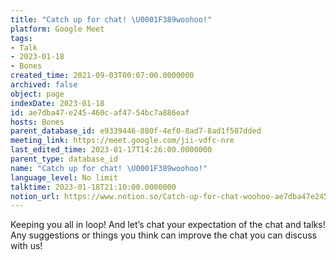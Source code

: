 ```yaml
---
title: "Catch up for chat! \U0001F389woohoo!"
platform: Google Meet
tags:
- Talk
- 2023-01-18
- Bones
created_time: 2021-09-03T00:07:00.0000000
archived: false
object: page
indexDate: 2023-01-18
id: ae7dba47-e245-460c-af47-54bc7a886eaf
hosts: Bones
parent_database_id: e9339446-880f-4ef0-8ad7-8ad1f507dded
meeting_link: https://meet.google.com/jii-vdfc-nre
last_edited_time: 2023-01-17T14:26:00.0000000
parent_type: database_id
name: "Catch up for chat! \U0001F389woohoo!"
language_level: No limit
talktime: 2023-01-18T21:10:00.0000000
notion_url: https://www.notion.so/Catch-up-for-chat-woohoo-ae7dba47e245460caf4754bc7a886eaf
---
```


Keeping you all in loop! And let’s chat your expectation of the chat and talks!
Any suggestions or things you think can improve the chat you can discuss with us!





